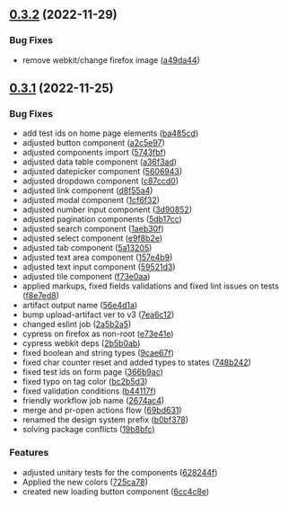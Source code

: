 ## [0.3.2](https://github.com/bcgov/nr-frontend-starting-app/compare/v0.3.1...v0.3.2) (2022-11-29)


### Bug Fixes

* remove webkit/change firefox image ([a49da44](https://github.com/bcgov/nr-frontend-starting-app/commit/a49da4423227101d8150cae07b83f22b490a2829))



## [0.3.1](https://github.com/bcgov/nr-frontend-starting-app/compare/v0.3.0...v0.3.1) (2022-11-25)


### Bug Fixes

* add test ids on home page elements ([ba485cd](https://github.com/bcgov/nr-frontend-starting-app/commit/ba485cd48c9709c294435292c29549d019753420))
* adjusted button component ([a2c5e97](https://github.com/bcgov/nr-frontend-starting-app/commit/a2c5e979ed56acf292b8e5ab6560a559a6bd9962))
* adjusted components import ([5743fbf](https://github.com/bcgov/nr-frontend-starting-app/commit/5743fbffaaa306cf3006c686350c65abc14a8846))
* adjusted data table component ([a36f3ad](https://github.com/bcgov/nr-frontend-starting-app/commit/a36f3ade58f8c14cfaf5b4320b8a4c433a14330a))
* adjusted datepicker component ([5606943](https://github.com/bcgov/nr-frontend-starting-app/commit/560694300cb003203e79dd914e1c77246e13c3ab))
* adjusted dropdown component ([c87ccd0](https://github.com/bcgov/nr-frontend-starting-app/commit/c87ccd033865156d0e58b6a8533151472a5a7ec7))
* adjusted link component ([d8f55a4](https://github.com/bcgov/nr-frontend-starting-app/commit/d8f55a4f2f63a4f92c34557e9140d971d742c658))
* adjusted modal component ([1cf6f32](https://github.com/bcgov/nr-frontend-starting-app/commit/1cf6f326af62f18b494bd22dff55ee0d240b4cee))
* adjusted number input component ([3d90852](https://github.com/bcgov/nr-frontend-starting-app/commit/3d9085260bfba124364a6f285d9a5b011864fb28))
* adjusted pagination components ([5db17cc](https://github.com/bcgov/nr-frontend-starting-app/commit/5db17cc305076464a4ddb27e7ae2dcdea6dd973b))
* adjusted search component ([1aeb30f](https://github.com/bcgov/nr-frontend-starting-app/commit/1aeb30f120fcbcd3afdea09816c66c4267e5d3ba))
* adjusted select component ([e9f8b2e](https://github.com/bcgov/nr-frontend-starting-app/commit/e9f8b2e1d0d880696f4185989cc3ebe62275fec3))
* adjusted tab component ([5a13205](https://github.com/bcgov/nr-frontend-starting-app/commit/5a132052b677a86fddc999bae65f712ea427ffef))
* adjusted text area component ([157e4b9](https://github.com/bcgov/nr-frontend-starting-app/commit/157e4b9cf1add3f05575fbb799f1f5b378f8eb2e))
* adjusted text input component ([59521d3](https://github.com/bcgov/nr-frontend-starting-app/commit/59521d320a8f048704567103b2a476f6e5b8a04f))
* adjusted tile component ([f73e0aa](https://github.com/bcgov/nr-frontend-starting-app/commit/f73e0aa561607db98cf9ea8a3ca8c0f1c62e89e8))
* applied markups, fixed fields validations and fixed lint issues on tests ([f8e7ed8](https://github.com/bcgov/nr-frontend-starting-app/commit/f8e7ed8d8d2da3a0c6adacce4c7f9f4de55072bd))
* artifact output name ([56e4d1a](https://github.com/bcgov/nr-frontend-starting-app/commit/56e4d1a6582e1099b4cc154ed12d95113e3305d5))
* bump upload-artifact ver to v3 ([7ea6c12](https://github.com/bcgov/nr-frontend-starting-app/commit/7ea6c12e42a319ef1f934ec6f999c933a0b21fda))
* changed eslint job ([2a5b2a5](https://github.com/bcgov/nr-frontend-starting-app/commit/2a5b2a58b24d14d28bb39d812feb881e343dc949))
* cypress on firefox as non-root ([e73e41e](https://github.com/bcgov/nr-frontend-starting-app/commit/e73e41e0ee808b3b6ddbd01398a3c93aa3cc2eef))
* cypress webkit deps ([2b5b0ab](https://github.com/bcgov/nr-frontend-starting-app/commit/2b5b0abdce19afc31f379dea18cc71b5d454d5a2))
* fixed boolean and string types ([9cae67f](https://github.com/bcgov/nr-frontend-starting-app/commit/9cae67f3e24f7b6a432170b26105e8b5a719b182))
* fixed char counter reset and added types to states ([748b242](https://github.com/bcgov/nr-frontend-starting-app/commit/748b242304c4a1c60294110fdb6b4824c06f75b2))
* fixed test ids on form page ([366b9ac](https://github.com/bcgov/nr-frontend-starting-app/commit/366b9accdda0fb9ddbc6354898d3e92f3aaf24e1))
* fixed typo on tag color ([bc2b5d3](https://github.com/bcgov/nr-frontend-starting-app/commit/bc2b5d343b74b68492f3189fbabc2c21b2fa86f2))
* fixed validation conditions ([b44117f](https://github.com/bcgov/nr-frontend-starting-app/commit/b44117f6e390d777047afbecd4e166726158bf14))
* friendly workflow job name ([2674ac4](https://github.com/bcgov/nr-frontend-starting-app/commit/2674ac4e71c2401cda8a353e6f14db350b26465e))
* merge and pr-open actions flow ([69bd631](https://github.com/bcgov/nr-frontend-starting-app/commit/69bd631fd995055895792fd0bb167c92b403a065))
* renamed the design system prefix ([b0bf378](https://github.com/bcgov/nr-frontend-starting-app/commit/b0bf3783daeaa5b9b3ea07873d2e87ae6c390b51))
* solving package conflicts ([19b8bfc](https://github.com/bcgov/nr-frontend-starting-app/commit/19b8bfc2f841d0c5858ea24c1b54eec7ea2ed9b8))


### Features

* adjusted unitary tests for the components ([628244f](https://github.com/bcgov/nr-frontend-starting-app/commit/628244f111b42dd2b65b4947bbc2367e8cc75ef1))
* Applied the new colors ([725ca78](https://github.com/bcgov/nr-frontend-starting-app/commit/725ca788f31f0346a160ef2e26649067fb46533e))
* created new loading button component ([6cc4c8e](https://github.com/bcgov/nr-frontend-starting-app/commit/6cc4c8ea19149ef0af6ca5ffa684c5438995c3cb))



